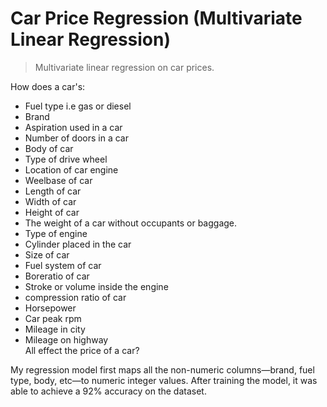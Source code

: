 # Car Price Regression (Multivariate Linear Regression)
> Multivariate linear regression on car prices.

How does a car's:
* Fuel type i.e gas or diesel
* Brand
* Aspiration used in a car	
* Number of doors in a car	
* Body of car
* Type of drive wheel
* Location of car engine
* Weelbase of car
* Length of car	
* Width of car		
* Height of car
* The weight of a car without occupants or baggage.
* Type of engine
* Cylinder placed in the car
* Size of car	
* Fuel system of car
* Boreratio of car
* Stroke or volume inside the engine	
* compression ratio of car		
* Horsepower	
* Car peak rpm
* Mileage in city
* Mileage on highway	
All effect the price of a car?

My regression model first maps all the non-numeric columns—brand, fuel type, body, etc—to numeric integer values.
After training the model, it was able to achieve a 92% accuracy on the dataset.
